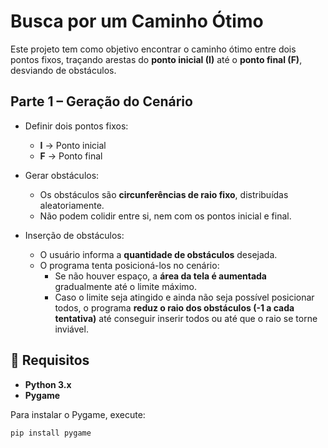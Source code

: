 # Busca por um Caminho Ótimo

Este projeto tem como objetivo encontrar o caminho ótimo entre dois pontos fixos, traçando arestas do **ponto inicial (I)** até o **ponto final (F)**, desviando de obstáculos.

## Parte 1 – Geração do Cenário

- Definir dois pontos fixos:
  - **I** → Ponto inicial  
  - **F** → Ponto final  

- Gerar obstáculos:
  - Os obstáculos são **circunferências de raio fixo**, distribuídas aleatoriamente.  
  - Não podem colidir entre si, nem com os pontos inicial e final.  

- Inserção de obstáculos:
  - O usuário informa a **quantidade de obstáculos** desejada.  
  - O programa tenta posicioná-los no cenário:  
    - Se não houver espaço, a **área da tela é aumentada** gradualmente até o limite máximo.  
    - Caso o limite seja atingido e ainda não seja possível posicionar todos, o programa **reduz o raio dos obstáculos (-1 a cada tentativa)** até conseguir inserir todos ou até que o raio se torne inviável.  

## 🚀 Requisitos

- **Python 3.x**
- **Pygame**

Para instalar o Pygame, execute:

```bash
pip install pygame

